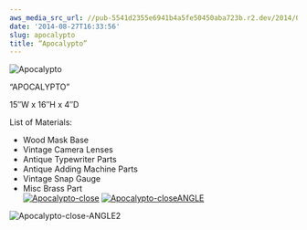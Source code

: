 ```yaml
---
aws_media_src_url: //pub-5541d2355e6941b4a5fe50450aba723b.r2.dev/2014/08/apocalypto.jpg
date: '2014-08-27T16:33:56'
slug: apocalypto
title: “Apocalypto”
---
```


 ![Apocalypto](//pub-5541d2355e6941b4a5fe50450aba723b.r2.dev/2014/08/apocalypto.jpg?w=602&h=677)

 “APOCALYPTO”

 15″W x 16″H x 4″D

 List of Materials:

  * Wood Mask Base
 * Vintage Camera Lenses
 * Antique Typewriter Parts
 * Antique Adding Machine Parts
 * Vintage Snap Gauge
 * Misc Brass Part
  [  
![Apocalypto-close](//pub-5541d2355e6941b4a5fe50450aba723b.r2.dev/2014/08/apocalypto-close.jpg?w=602&h=903)](//pub-5541d2355e6941b4a5fe50450aba723b.r2.dev/2014/08/apocalypto-close.jpg) [![Apocalypto-closeANGLE](//pub-5541d2355e6941b4a5fe50450aba723b.r2.dev/2014/08/apocalypto-closeangle.jpg?w=602&h=903)](//pub-5541d2355e6941b4a5fe50450aba723b.r2.dev/2014/08/apocalypto-closeangle.jpg)

 ![Apocalypto-close-ANGLE2](//pub-5541d2355e6941b4a5fe50450aba723b.r2.dev/2014/08/apocalypto-close-angle2.jpg?w=602&h=903)
